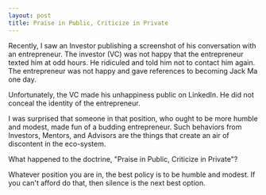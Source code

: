 ```yaml
---
layout: post
title: Praise in Public, Criticize in Private
---
```


Recently, I saw an Investor publishing a screenshot of his conversation with an entrepreneur. The investor (VC) was not happy that the entrepreneur texted him at odd hours. He ridiculed and told him not to contact him again. The entrepreneur was not happy and gave references to becoming Jack Ma one day.

Unfortunately, the VC made his unhappiness public on LinkedIn. He did not conceal the identity of the entrepreneur.

I was surprised that someone in that position, who ought to be more humble and modest, made fun of a budding entrepreneur. Such behaviors from Investors, Mentors, and Advisors are the things that create an air of discontent in the eco-system.

What happened to the doctrine, "Praise in Public, Criticize in Private"?

Whatever position you are in, the best policy is to be humble and modest. If you can't afford do that, then silence is the next best option.
